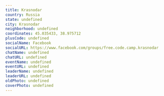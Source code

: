 ```yaml
---
title: Krasnodar
country: Russia
state: undefined
city: Krasnodar
neighborhood: undefined
coordinates: 45.035433, 38.975712
plusCode: undefined
socialName: Facebook
socialURL: https://www.facebook.com/groups/free.code.camp.krasnodar
chatName: undefined
chatURL: undefined
eventName: undefined
eventURL: undefined
leaderName: undefined
leaderURL: undefined
oldPhoto: undefined
coverPhoto: undefined
---
```

